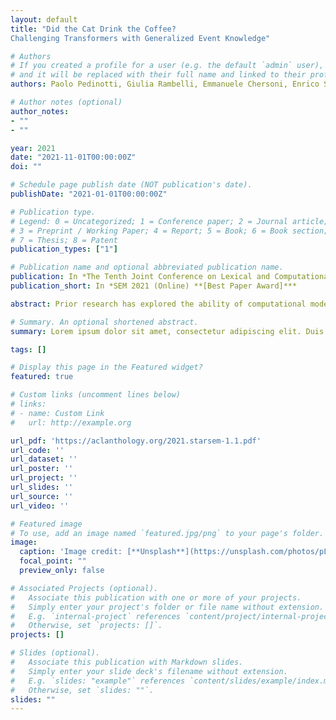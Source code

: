 ```yaml
---
layout: default
title: "Did the Cat Drink the Coffee?
Challenging Transformers with Generalized Event Knowledge"

# Authors
# If you created a profile for a user (e.g. the default `admin` user), write the username (folder name) here 
# and it will be replaced with their full name and linked to their profile.
authors: Paolo Pedinotti, Giulia Rambelli, Emmanuele Chersoni, Enrico Santus, Alessandro Lenci, Philippe Blache

# Author notes (optional)
author_notes:
- ""
- ""

year: 2021
date: "2021-11-01T00:00:00Z"
doi: ""

# Schedule page publish date (NOT publication's date).
publishDate: "2021-01-01T00:00:00Z"

# Publication type.
# Legend: 0 = Uncategorized; 1 = Conference paper; 2 = Journal article;
# 3 = Preprint / Working Paper; 4 = Report; 5 = Book; 6 = Book section;
# 7 = Thesis; 8 = Patent
publication_types: ["1"]

# Publication name and optional abbreviated publication name.
publication: In *The Tenth Joint Conference on Lexical and Computational Semantics*
publication_short: In *SEM 2021 (Online) **[Best Paper Award]***

abstract: Prior research has explored the ability of computational models to predict a word semantic fit with a given predicate. While much work has been devoted to modeling the typicality relation between verbs and arguments in isolation, in this paper we take a broader perspective by assessing whether and to what extent computational approaches have access to the information about the typicality of entire events and situations described in language (Generalized Event Knowledge). Given the recent success of Transformers Language Models (TLMs), we decided to test them on a benchmark for the dynamic estimation of thematic fit. The evaluation of these models was performed in comparison with SDM, a framework specifically designed to integrate events in sentence meaning representations, and we conducted a detailed error analysis to investigate which factors affect their behavior. Our results show that TLMs can reach performances that are comparable to those achieved by SDM. However, additional analysis consistently suggests that TLMs do not capture important aspects of event knowledge, and their predictions often depend on surface linguistic features, such as frequent words, collocations and syntactic patterns, thereby showing sub-optimal generalization abilities.

# Summary. An optional shortened abstract.
summary: Lorem ipsum dolor sit amet, consectetur adipiscing elit. Duis posuere tellus ac convallis placerat. Proin tincidunt magna sed ex sollicitudin condimentum.

tags: []

# Display this page in the Featured widget?
featured: true

# Custom links (uncomment lines below)
# links:
# - name: Custom Link
#   url: http://example.org

url_pdf: 'https://aclanthology.org/2021.starsem-1.1.pdf'
url_code: ''
url_dataset: ''
url_poster: ''
url_project: ''
url_slides: ''
url_source: ''
url_video: ''

# Featured image
# To use, add an image named `featured.jpg/png` to your page's folder. 
image:
  caption: 'Image credit: [**Unsplash**](https://unsplash.com/photos/pLCdAaMFLTE)'
  focal_point: ""
  preview_only: false

# Associated Projects (optional).
#   Associate this publication with one or more of your projects.
#   Simply enter your project's folder or file name without extension.
#   E.g. `internal-project` references `content/project/internal-project/index.md`.
#   Otherwise, set `projects: []`.
projects: []

# Slides (optional).
#   Associate this publication with Markdown slides.
#   Simply enter your slide deck's filename without extension.
#   E.g. `slides: "example"` references `content/slides/example/index.md`.
#   Otherwise, set `slides: ""`.
slides: ""
---
```


